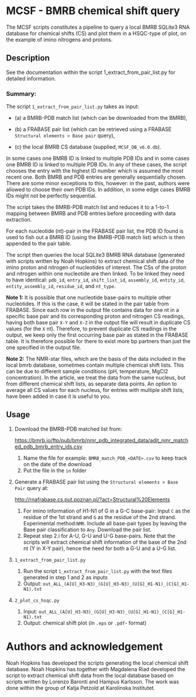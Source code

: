 # MCSF - BMRB chemical shift query

The MCSF scripts constitutes a pipeline to query a local BMRB SQLite3 RNA database for 
chemical shifts (CS) and plot them in a HSQC-type of plot, on the example of imino nitrogens and 
protons.

## Description
See the documentation within the script 1_extract_from_pair_list.py for detailed information.

### Summary:
The script `1_extract_from_pair_list.py` takes as input:

 - (a) a BMRB-PDB match list (which can be downloaded from the BMRB), 

- (b) a FRABASE pair list (which can be retrieved using a FRABASE `Structural elements > Base pair` 
query), 

- (c) the local BMRB CS database (supplied, `MCSF_DB_v6.0.db`). 

In some cases
one BMRB ID is linked to multiple PDB IDs and in some cases one BMRB ID is linked to multiple PDB 
IDs. In any of these cases, the script chooses the entry with the highest ID number which is assumed
the most recent one.
Both BMRB and PDB entries are generally sequentially chosen. There are some minor exceptions to 
this, however: in the past, authors were allowed to choose their own PDB IDs. In addition, 
in some edge cases BMRB IDs might not be perfectly sequential. 

The script takes the BMRB-PDB match list and reduces it to a 1-to-1 mapping between BMRB and PDB 
entries before proceeding with data extraction.

For each nucleotide (nt)-pair in the FRABASE pair list, the PDB ID found is used to fish out a BMRB ID 
(using the BMRB-PDB match list) which is then appended to the pair table.

The script then queries the local SQLite3 BMRB RNA database (generated with scripts 
written by Noah Hopkins) to extract chemical shift data of the imino proton and nitrogen of 
nucleotides of interest. 
The CSs of the proton and nitrogen within one nucleotide are then linked. 
To be linked they need to have identical: `pdb_id`, `entry_id`, `shift_list_id`, `assembly_id`, 
`entity_id`, `entity_assembly_id`, `residue_id`, and `nt_type`. 

**Note 1:** It is possible that one nucleotide base-pairs to multiple other nucleotides. If this is 
the case, it will be stated in the pair table from FRABASE. Since each row in the output file 
contains data for one nt in a specific base pair and its corresponding proton and nitrogen CS readings, having 
both base pair `X-Y` and `X-Z` in the output file will result in duplicate CS values (for the `X` nt). 
Therefore, to prevent duplicate CS readings in the output, we keep only the first occurring base pair as
stated in the FRABASE table. It is therefore possible for there to exist more bp partners than 
just the one specified in the output file.

**Note 2:** The NMR-star files, which are the basis of the data included in the local bmrb database, 
sometimes contain multiple chemical shift lists. This can be due to different sample conditions (pH,
temperature, MgCl2 concentration). In the article, we treat the data from the same nucleus, but from
different chemical shift lists, as separate data points. An option to average all CS values for each
nucleus, for entries with multiple shift lists, have been added in case it is useful to you. 

## Usage

1. Download the BMRB-PDB matched list from: 
   
   https://bmrb.io/ftp/pub/bmrb/nmr_pdb_integrated_data/adit_nmr_matched_pdb_bmrb_entry_ids.csv
   
	1. Name the file for example: `BMRB_match_PDB_<DATE>.csv` to keep track on the date of the download
	2. Put the file in the `in` folder

2. Generate a FRABASE pair list using the `Structural elements > Base Pair` query at: 
   
   http://rnafrabase.cs.put.poznan.pl/?act=Structural%20Elements 

	1. For imino information of H1-N1 of G in a G-C base-pair: Input `C` as the residue of the 1st 
	   strand and `G` as the residue of the 2nd strand. Experimental method:`NMR`. Include all 
	   base-pair types by leaving the Base pair classification to `Any`. Download the pair list.
	2. Repeat step 2.i for A-U, G-U and U-G base-pairs. Note that the scripts will extract chemical 
	   shift information of the base of the 2nd nt (Y in X-Y pair), hence the need for both a G-U 
	   and a U-G list.

3. `1_extract_from_pair_list.py`
	1. Run the script `1_extract_from_pair_list.py` with the text files generated in step 1 and 2 as
	   inputs
	2. Output: `out_ALL_(A[U]_H3-N3)_(G[U]_H3-N3)_(U[G]_H1-N1)_(C[G]_H1-N1).txt`

4. `2_plot_cs_hsqc.py`
	1. Input: `out_ALL_(A[U]_H3-N3)_(G[U]_H3-N3)_(U[G]_H1-N1)_(C[G]_H1-N1).txt`
	2. Output: chemical shift plot (in `.eps` or `.pdf`- format)
	
# Authors and acknowledgement

Noah Hopkins has developed the scripts generating the local chemical shift database. Noah Hopkins 
has together with Magdalena Riad developed the script to extract chemical shift data from the local
database based on scripts written by Lorenzo Baronti and Hampus Karlsson. The work was done within 
the group of Katja Petzold at Karolinska Institutet.

